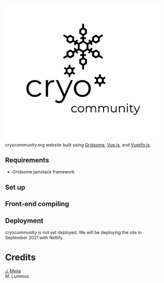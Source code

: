 
![CryoCollective Logo](/src/assets/cryo-logo.png)




 cryocommunity.org website built using [Gridsome](http://gridsome.org), [Vue.js](http://vuejs.org), and [Vuetify.js](http://vuetifyjs.com).



 ## Requirements
 - Gridsome jamstack framework  


 ## Set up

 ## Front-end compiling


 ## Deployment
 cryocommunity is not yet deployed. We will be deploying the site in September 2021 with Netlify. 

 # Credits
 [J. Mejia](http://github.com/jzmejia)  
 M. Lummus







<!-- primary:    #005AE0,   
secondary:  #0093F5,  
accent:     #FF600A,   
error:      #FF5252,  
info:       #2196F3,  
success:    #4CAF50,  
warning:    #FFC107   -->
